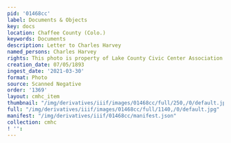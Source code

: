 ```yaml
---
pid: '01468cc'
label: Documents & Objects
key: docs
location: Chaffee County (Colo.)
keywords: Documents
description: Letter to Charles Harvey
named_persons: Charles Harvey
rights: This photo is property of Lake County Civic Center Association.
creation_date: 07/05/1893
ingest_date: '2021-03-30'
format: Photo
source: Scanned Negative
order: '1369'
layout: cmhc_item
thumbnail: "/img/derivatives/iiif/images/01468cc/full/250,/0/default.jpg"
full: "/img/derivatives/iiif/images/01468cc/full/1140,/0/default.jpg"
manifest: "/img/derivatives/iiif/01468cc/manifest.json"
collection: cmhc
! '': 
---
```


